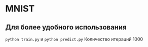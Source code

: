 # MNIST
## Для более удобного использования
`python train.py` и `python predict.py`
Количество итераций 1000